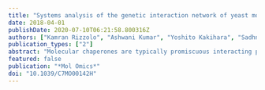```yaml
---
title: "Systems analysis of the genetic interaction network of yeast molecular chaperones."
date: 2018-04-01
publishDate: 2020-07-10T06:21:58.800316Z
authors: ["Kamran Rizzolo", "Ashwani Kumar", "Yoshito Kakihara", "Sadhna Phanse", "Zoran Minic", "Jamie Snider", "Igor Stagljar", "Sandra Zilles", "Mohan Babu", "Walid A Houry"]
publication_types: ["2"]
abstract: "Molecular chaperones are typically promiscuous interacting proteins that function globally in the cell to maintain protein homeostasis. Recently, we had carried out experiments that elucidated a comprehensive interaction network for the core 67 chaperones and 15 cochaperones in the budding yeast Saccharomyces cerevisiae [Rizzolo et al., Cell Rep., 2017, 20, 2735-2748]. Here, the genetic (i.e. epistatic) interaction network obtained for chaperones was further analyzed, revealing that the global topological parameters of the resulting network have a more central role in mediating interactions in comparison to the rest of the proteins in the cell. Most notably, we observed Hsp10, Hsp70 Ssz1 chaperone, and Hsp90 cochaperone Cdc37 to be the main drivers of the network architecture. Systematic analysis on the physicochemical properties for all chaperone interactors further revealed the presence of preferential domains and folds that are highly interactive with chaperones such as the WD40 repeat domain. Further analysis with established cellular complexes revealed the involvement of R2TP chaperone in quaternary structure formation. Our results thus provide a global overview of the chaperone network properties in yeast, expanding our understanding of their functional diversity and their role in protein homeostasis."
featured: false
publication: "*Mol Omics*"
doi: "10.1039/C7MO00142H"
---
```


